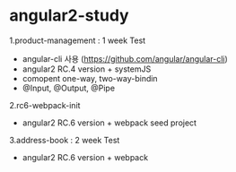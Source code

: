 # angular2-study



1.product-management : 1 week Test
  - angular-cli 사용 (https://github.com/angular/angular-cli) 
  - angular2 RC.4 version + systemJS
  - comopent one-way, two-way-bindin
  - @Input, @Output, @Pipe
  
2.rc6-webpack-init 
  - angular2 RC.6 version + webpack seed project
  
3.address-book : 2 week Test 
  - angular2 RC.6 version + webpack 

